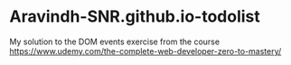 # Aravindh-SNR.github.io-todolist
My solution to the DOM events exercise from the course https://www.udemy.com/the-complete-web-developer-zero-to-mastery/
